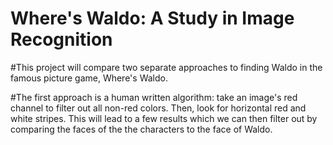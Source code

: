 # Where's Waldo: A Study in Image Recognition

#This project will compare two separate approaches to finding Waldo in the famous picture game, Where's Waldo. 

#The first approach is a human written algorithm: take an image's red channel to filter out all non-red colors. Then, look for horizontal red and white stripes. This will lead to a few results which we can then filter out by comparing the faces of the the characters to the face of Waldo. 


